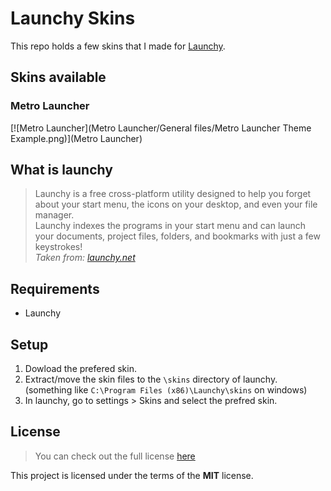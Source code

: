 Launchy Skins
=============
This repo holds a few skins that I made for [Launchy](http://www.launchy.net/). 

## Skins available
### Metro Launcher
[![Metro Launcher](Metro Launcher/General files/Metro Launcher Theme Example.png)](Metro Launcher)

## What is launchy
> Launchy is a free cross-platform utility designed to help you forget about your start menu, the icons on your desktop, and even your file manager.  
> Launchy indexes the programs in your start menu and can launch your documents, project files, folders, and bookmarks with just a few keystrokes!  
> *Taken from: [launchy.net](http://www.launchy.net/)*

## Requirements
- Launchy

## Setup
1.  Dowload the prefered skin.
2.  Extract/move the skin files to the `\skins` directory of launchy. (something like `C:\Program Files (x86)\Launchy\skins` on windows)
3.  In launchy, go to settings > Skins and select the prefred skin.

## License
> You can check out the full license [here](./LICENSE)

This project is licensed under the terms of the **MIT** license.
